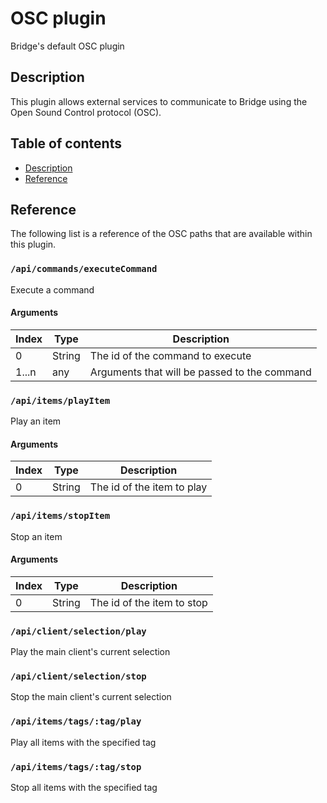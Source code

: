 # OSC plugin
Bridge's default OSC plugin

## Description
This plugin allows external services to communicate to Bridge using the Open Sound Control protocol (OSC).

## Table of contents
- [Description](#description)
- [Reference](#reference)

## Reference  
The following list is a reference of the OSC paths that are available within this plugin.

### `/api/commands/executeCommand`  
Execute a command  

#### Arguments  
| Index | Type | Description |
| --- | --- | --- |
| 0 | String | The id of the command to execute |
| 1...n | any | Arguments that will be passed to the command |

### `/api/items/playItem`  
Play an item

#### Arguments  
| Index | Type | Description |
| --- | --- | --- |
| 0 | String | The id of the item to play |

### `/api/items/stopItem`  
Stop an item

#### Arguments  
| Index | Type | Description |
| --- | --- | --- |
| 0 | String | The id of the item to stop |

### `/api/client/selection/play`  
Play the main client's current selection

### `/api/client/selection/stop`  
Stop the main client's current selection

### `/api/items/tags/:tag/play`  
Play all items with the specified tag

### `/api/items/tags/:tag/stop` 
Stop all items with the specified tag